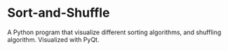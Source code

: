 # Sort-and-Shuffle
A Python program that visualize different sorting algorithms, and shuffling algorithm. Visualized with PyQt.
